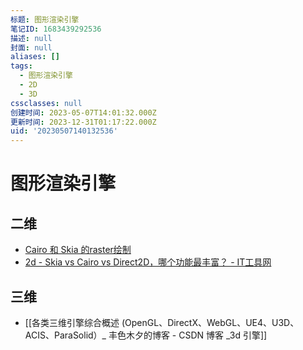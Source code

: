 ```yaml
---
标题: 图形渲染引擎
笔记ID: 1683439292536
描述: null
封面: null
aliases: []
tags:
  - 图形渲染引擎
  - 2D
  - 3D
cssclasses: null
创建时间: 2023-05-07T14:01:32.000Z
更新时间: 2023-12-31T01:17:22.000Z
uid: '20230507140132536'
---
```


# 图形渲染引擎

## 二维

- [Cairo 和 Skia 的raster绘制](http://www.funwoow.com/cairo-skia-raster/)
- [2d - Skia vs Cairo vs Direct2D，哪个功能最丰富？ - IT工具网](https://www.coder.work/article/6749651)

## 三维

- [[各类三维引擎综合概述 (OpenGL、DirectX、WebGL、UE4、U3D、ACIS、ParaSolid）_ 丰色木夕的博客 - CSDN 博客 _3d 引擎]]
